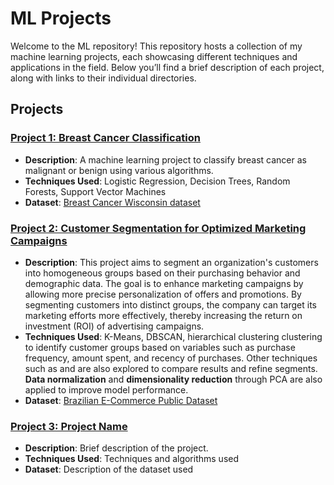 # ML Projects

Welcome to the ML repository! This repository hosts a collection of my machine learning projects, each showcasing different techniques and applications in the field. Below you’ll find a brief description of each project, along with links to their individual directories.

## Projects

### [Project 1: Breast Cancer Classification](https://github.com/kur0ii/breast-cancer-classification)
- **Description**: A machine learning project to classify breast cancer as malignant or benign using various algorithms.
- **Techniques Used**: Logistic Regression, Decision Trees, Random Forests, Support Vector Machines
- **Dataset**: [Breast Cancer Wisconsin dataset](https://www.kaggle.com/datasets/yasserh/breast-cancer-dataset)

### [Project 2: Customer Segmentation for Optimized Marketing Campaigns](https://github.com/michaeldrm/segmentation-optimized-marketing)
- **Description**: This project aims to segment an organization's customers into homogeneous groups based on their purchasing behavior and demographic data. The goal is to enhance marketing campaigns by allowing more precise personalization of offers and promotions. By segmenting customers into distinct groups, the company can target its marketing efforts more effectively, thereby increasing the return on investment (ROI) of advertising campaigns.
- **Techniques Used**: K-Means, DBSCAN, hierarchical clustering clustering to identify customer groups based on variables such as purchase frequency, amount spent, and recency of purchases. Other techniques such as  and  are also explored to compare results and refine segments. **Data normalization** and **dimensionality reduction** through PCA are also applied to improve model performance.
- **Dataset**: [Brazilian E-Commerce Public Dataset ](https://www.kaggle.com/datasets/olistbr/brazilian-ecommerce/data)


### [Project 3: Project Name](./project3)
- **Description**: Brief description of the project.
- **Techniques Used**: Techniques and algorithms used
- **Dataset**: Description of the dataset used
